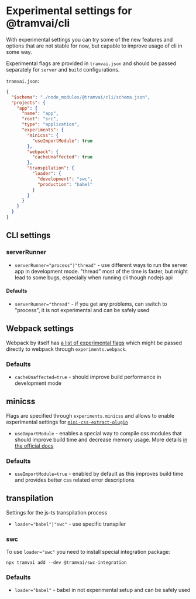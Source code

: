 # Experimental settings for @tramvai/cli

With experimental settings you can try some of the new features and options that are not stable for now, but capable to improve usage of cli in some way.

Experimental flags are provided in `tramvai.json` and should be passed separately for `server` and `build` configurations.

`tramvai.json`:

```json
{
  "$schema": "./node_modules/@tramvai/cli/schema.json",
  "projects": {
    "app": {
      "name": "app",
      "root": "src",
      "type": "application",
      "experiments": {
        "minicss": {
          "useImportModule": true
        },
        "webpack": {
          "cacheUnaffected": true
        },
        "transpilation": {
          "loader": {
            "development": "swc",
            "production": "babel"
          }
        }
      }
    }
  }
}
```

## CLI settings

### serverRunner

- `serverRunner="process"|"thread"` - use different ways to run the server app in development mode. "thread" most of the time is faster, but might lead to some bugs, especially when running cli though nodejs api

#### Defaults

- `serverRunner="thread"` - if you get any problems, can switch to "process", it is not experimental and can be safely used

## Webpack settings

Webpack by itself has [a list of experimental flags](https://webpack.js.org/configuration/experiments/#experimentsoutputmodule) which might be passed directly to webpack through `experiments.webpack`.

<!-- TODO: futureDefaults do not work right now because of errors of non-default imports from json -->
<!-- > Take a close look at webpack experimental flag [`futureDefaults`](https://webpack.js.org/configuration/experiments/#experimentsfuturedefaults) which let you to enable all of the experimental webpack features that will be included in the next major release. -->

### Defaults

- `cacheUnaffected=true` - should improve build performance in development mode

## minicss

Flags are specified through `experiments.minicss` and allows to enable experimental settings for [`mini-css-extract-plugin`](https://github.com/webpack-contrib/mini-css-extract-plugin)

- `useImportModule` - enables a special way to compile css modules that should improve build time and decrease memory usage. More details [in the official docs](https://github.com/webpack-contrib/mini-css-extract-plugin#experimentalUseImportModule)

### Defaults

- `useImportModule=true` - enabled by default as this improves build time and provides better css related error descriptions

## transpilation

Settings for the js-ts transpilation process

- `loader="babel"|"swc"` - use specific transpiler

### swc

To use `loader="swc"` you need to install special integration package:

`npx tramvai add --dev @tramvai/swc-integration`

### Defaults

- `loader="babel"` - babel in not experimental setup and can be safely used
